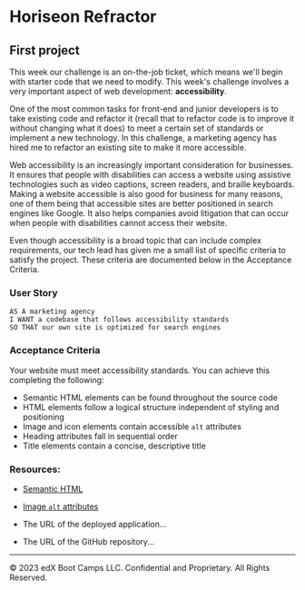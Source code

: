 # Horiseon Refractor

## First project

This week our challenge is an on-the-job ticket, which means we'll begin with starter code that we need to modify.
This week's challenge involves a very important aspect of web development: **accessibility**. 

One of the most common tasks for front-end and junior developers is to take existing code and refactor it
(recall that to refactor code is to improve it without changing what it does)
to meet a certain set of standards or implement a new technology. 
In this challenge, a marketing agency has hired me to refactor an existing site to make it more accessible. 

Web accessibility is an increasingly important consideration for businesses. 
It ensures that people with disabilities can access a website using assistive technologies such as video captions, screen readers, and braille keyboards.
Making a website accessible is also good for business for many reasons, one of them being that accessible sites are better positioned in search engines like Google.
It also helps companies avoid litigation that can occur when people with disabilities cannot access their website.

Even though accessibility is a broad topic that can include complex requirements, our tech lead has given me a small list of specific criteria to satisfy the project.
These criteria are documented below in the Acceptance Criteria.

### User Story

```
AS A marketing agency
I WANT a codebase that follows accessibility standards
SO THAT our own site is optimized for search engines
```

### Acceptance Criteria

Your website must meet accessibility standards. You can achieve this completing the following:

* Semantic HTML elements can be found throughout the source code
* HTML elements follow a logical structure independent of styling and positioning
* Image and icon elements contain accessible `alt` attributes
* Heading attributes fall in sequential order
* Title elements contain a concise, descriptive title

### Resources:

* [Semantic HTML](https://www.w3schools.com/html/html5_semantic_elements.asp)
* [Image `alt` attributes](https://www.w3schools.com/tags/att_img_alt.asp)

* The URL of the deployed application...


* The URL of the GitHub repository...


---
© 2023 edX Boot Camps LLC. Confidential and Proprietary. All Rights Reserved.

